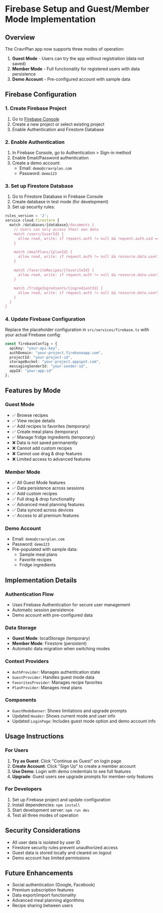 # Firebase Setup and Guest/Member Mode Implementation

## Overview

The CravrPlan app now supports three modes of operation:

1. **Guest Mode** - Users can try the app without registration (data not saved)
2. **Member Mode** - Full functionality for registered users with data persistence
3. **Demo Account** - Pre-configured account with sample data

## Firebase Configuration

### 1. Create Firebase Project

1. Go to [Firebase Console](https://console.firebase.google.com/)
2. Create a new project or select existing project
3. Enable Authentication and Firestore Database

### 2. Enable Authentication

1. In Firebase Console, go to Authentication > Sign-in method
2. Enable Email/Password authentication
3. Create a demo account:
   - Email: `demo@cravrplan.com`
   - Password: `demo123`

### 3. Set up Firestore Database

1. Go to Firestore Database in Firebase Console
2. Create database in test mode (for development)
3. Set up security rules:

```javascript
rules_version = '2';
service cloud.firestore {
  match /databases/{database}/documents {
    // Users can only access their own data
    match /users/{userId} {
      allow read, write: if request.auth != null && request.auth.uid == userId;
    }
    
    match /mealPlans/{planId} {
      allow read, write: if request.auth != null && resource.data.userId == request.auth.uid;
    }
    
    match /favoriteRecipes/{favoriteId} {
      allow read, write: if request.auth != null && resource.data.userId == request.auth.uid;
    }
    
    match /fridgeIngredients/{ingredientId} {
      allow read, write: if request.auth != null && resource.data.userId == request.auth.uid;
    }
  }
}
```

### 4. Update Firebase Configuration

Replace the placeholder configuration in `src/services/firebase.ts` with your actual Firebase config:

```typescript
const firebaseConfig = {
  apiKey: "your-api-key",
  authDomain: "your-project.firebaseapp.com",
  projectId: "your-project-id",
  storageBucket: "your-project.appspot.com",
  messagingSenderId: "your-sender-id",
  appId: "your-app-id"
};
```

## Features by Mode

### Guest Mode
- ✅ Browse recipes
- ✅ View recipe details
- ✅ Add recipes to favorites (temporary)
- ✅ Create meal plans (temporary)
- ✅ Manage fridge ingredients (temporary)
- ❌ Data is not saved permanently
- ❌ Cannot add custom recipes
- ❌ Cannot use drag & drop features
- ❌ Limited access to advanced features

### Member Mode
- ✅ All Guest Mode features
- ✅ Data persistence across sessions
- ✅ Add custom recipes
- ✅ Full drag & drop functionality
- ✅ Advanced meal planning features
- ✅ Data synced across devices
- ✅ Access to all premium features

### Demo Account
- Email: `demo@cravrplan.com`
- Password: `demo123`
- Pre-populated with sample data:
  - Sample meal plans
  - Favorite recipes
  - Fridge ingredients

## Implementation Details

### Authentication Flow
- Uses Firebase Authentication for secure user management
- Automatic session persistence
- Demo account with pre-configured data

### Data Storage
- **Guest Mode**: localStorage (temporary)
- **Member Mode**: Firestore (persistent)
- Automatic data migration when switching modes

### Context Providers
- `AuthProvider`: Manages authentication state
- `GuestProvider`: Handles guest mode data
- `FavoritesProvider`: Manages recipe favorites
- `PlanProvider`: Manages meal plans

### Components
- `GuestModeBanner`: Shows limitations and upgrade prompts
- Updated `Header`: Shows current mode and user info
- Updated `LoginPage`: Includes guest mode option and demo account info

## Usage Instructions

### For Users
1. **Try as Guest**: Click "Continue as Guest" on login page
2. **Create Account**: Click "Sign Up" to create a member account
3. **Use Demo**: Login with demo credentials to see full features
4. **Upgrade**: Guest users see upgrade prompts for member-only features

### For Developers
1. Set up Firebase project and update configuration
2. Install dependencies: `npm install`
3. Start development server: `npm run dev`
4. Test all three modes of operation

## Security Considerations

- All user data is isolated by user ID
- Firestore security rules prevent unauthorized access
- Guest data is stored locally and cleared on logout
- Demo account has limited permissions

## Future Enhancements

- Social authentication (Google, Facebook)
- Premium subscription features
- Data export/import functionality
- Advanced meal planning algorithms
- Recipe sharing between users


